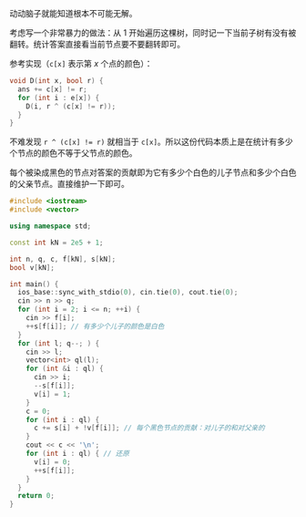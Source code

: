 动动脑子就能知道根本不可能无解。

考虑写一个非常暴力的做法：从 $1$ 开始遍历这棵树，同时记一下当前子树有没有被翻转。统计答案直接看当前节点要不要翻转即可。

参考实现（`c[x]` 表示第 $x$ 个点的颜色）：

```cpp
void D(int x, bool r) {
  ans += c[x] != r;
  for (int i : e[x]) {
    D(i, r ^ (c[x] != r));
  }
}
```

不难发现 `r ^ (c[x] != r)` 就相当于 `c[x]`。所以这份代码本质上是在统计有多少个节点的颜色不等于父节点的颜色。

每个被染成黑色的节点对答案的贡献即为它有多少个白色的儿子节点和多少个白色的父亲节点。直接维护一下即可。

```cpp
#include <iostream>
#include <vector>

using namespace std;

const int kN = 2e5 + 1;

int n, q, c, f[kN], s[kN];
bool v[kN];

int main() {
  ios_base::sync_with_stdio(0), cin.tie(0), cout.tie(0);
  cin >> n >> q;
  for (int i = 2; i <= n; ++i) {
    cin >> f[i];
    ++s[f[i]]; // 有多少个儿子的颜色是白色
  }
  for (int l; q--; ) {
    cin >> l;
    vector<int> ql(l);
    for (int &i : ql) {
      cin >> i;
      --s[f[i]];
      v[i] = 1;
    }
    c = 0;
    for (int i : ql) {
      c += s[i] + !v[f[i]]; // 每个黑色节点的贡献：对儿子的和对父亲的
    }
    cout << c << '\n';
    for (int i : ql) { // 还原
      v[i] = 0;
      ++s[f[i]];
    }
  }
  return 0;
}
```
